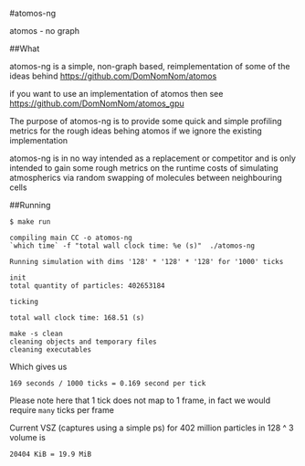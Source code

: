 #atomos-ng 

atomos - no graph


##What

atomos-ng is a simple, non-graph based, reimplementation of
some of the ideas behind https://github.com/DomNomNom/atomos

if you want to use an implementation of atomos then see
https://github.com/DomNomNom/atomos_gpu


The purpose of atomos-ng is to provide some quick and simple profiling metrics
for the rough ideas behing atomos if we
ignore the existing implementation

atomos-ng is in no way intended as a replacement or competitor
and is only intended to gain some rough metrics on the runtime
costs of simulating atmospherics via random swapping of molecules
between neighbouring cells


##Running

    $ make run

    compiling main CC -o atomos-ng
    `which time` -f "total wall clock time: %e (s)"  ./atomos-ng

    Running simulation with dims '128' * '128' * '128' for '1000' ticks

    init
    total quantity of particles: 402653184

    ticking

    total wall clock time: 168.51 (s)

    make -s clean
    cleaning objects and temporary files
    cleaning executables


Which gives us

    169 seconds / 1000 ticks = 0.169 second per tick


Please note here that 1 tick does not map to 1 frame,
in fact we would require `many` ticks per frame


Current VSZ (captures using a simple ps) for 402 million particles in 128 ^ 3 volume is

    20404 KiB = 19.9 MiB

